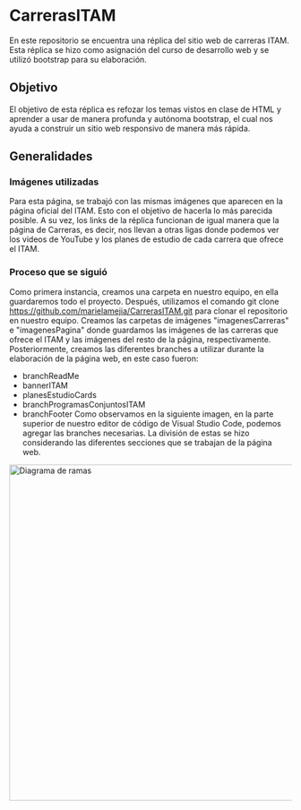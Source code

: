 # CarrerasITAM
En este repositorio se encuentra una réplica del sitio web de carreras ITAM. Esta réplica se hizo como asignación del curso de desarrollo web y se utilizó bootstrap para su elaboración.
## Objetivo
El objetivo de esta réplica es refozar los temas vistos en clase de HTML y aprender a usar de manera profunda y autónoma bootstrap, el cual nos ayuda a construir un sitio web responsivo de manera más rápida. 
## Generalidades
### Imágenes utilizadas
Para esta página, se trabajó con las mismas imágenes que aparecen en la página oficial del ITAM. Esto con el objetivo de hacerla lo más parecida posible. 
A su vez, los links de la réplica funcionan de igual manera que la página de Carreras, es decir, nos llevan a otras ligas donde podemos ver los videos de YouTube y los planes de estudio de cada carrera que ofrece el ITAM. 
### Proceso que se siguió
Como primera instancia, creamos una carpeta en nuestro equipo, en ella guardaremos todo el proyecto. Después, utilizamos el comando 
git clone https://github.com/marielamejia/CarrerasITAM.git
para clonar el repositorio en nuestro equipo. 
Creamos las carpetas de imágenes "imagenesCarreras" e "imagenesPagina" donde guardamos las imágenes de las carreras que ofrece el ITAM y las imágenes del resto de la página, respectivamente. 
Posteriormente, creamos las diferentes branches a utilizar durante la elaboración de la página web, en este caso fueron:
- branchReadMe
- bannerITAM
- planesEstudioCards
- branchProgramasConjuntosITAM
- branchFooter
Como observamos en la siguiente imagen, en la parte superior de nuestro editor de código de Visual Studio Code, podemos agregar las branches necesarias. La división de estas se hizo considerando las diferentes secciones que se trabajan de la página web. 
<img src="./branches.png" width="600" alt="Diagrama de ramas">
